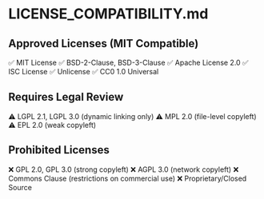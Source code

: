 # LICENSE_COMPATIBILITY.md

## Approved Licenses (MIT Compatible)
✅ MIT License
✅ BSD-2-Clause, BSD-3-Clause
✅ Apache License 2.0
✅ ISC License
✅ Unlicense
✅ CC0 1.0 Universal

## Requires Legal Review
⚠️ LGPL 2.1, LGPL 3.0 (dynamic linking only)
⚠️ MPL 2.0 (file-level copyleft)
⚠️ EPL 2.0 (weak copyleft)

## Prohibited Licenses
❌ GPL 2.0, GPL 3.0 (strong copyleft)
❌ AGPL 3.0 (network copyleft)
❌ Commons Clause (restrictions on commercial use)
❌ Proprietary/Closed Source

